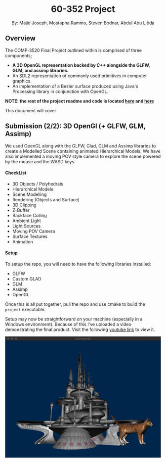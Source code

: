 # <center>60-352 Project</center>
<center>By: Majid Joseph, Mostapha Rammo, Steven Bodnar, Abdul Abu Libda</center>

## Overview
The COMP-3520 Final Project outlined within is comprised of three components; 

 - **A 3D OpenGL representation backed by C++ alongside the GLFW, GLM, and assimp libraries.**
 - An SDL2 representation of commonly used primitives in computer graphics.
 - An implementation of a Bezier surface produced using Java's Processing library in conjunction with OpenGL.

**NOTE: the rest of the project readme and code is located [here](https://github.com/majid171/COMP-3520-Final-Project) and [here](https://github.com/rammom/raycast)**


This document will cover 

## Submission (2/2): 3D OpenGl (+ GLFW, GLM, Assimp) 
We used OpenGL along with the GLFW, Glad, GLM and Assimp libraries to create a Modelled Scene containing animated Hierarchical Models.
We have also implemented a moving POV style camera to explore the scene powered by the mouse and the WASD keys.

#### CheckList
 - 3D Objects / Polyhedrals
 - Hierarchical Models
 - Scene Modelling
 - Rendering (Objects and Surface)
 - 3D Clipping
 - Z-Buffer
 - Backface Culling
 - Ambient Light
 - Light Sources
 - Moving POV Camera
 - Surface Textures
 - Animation

#### Setup

To setup the repo, you will need to have the following libraries installed:
 - GLFW
 - Custom GLAD
 - GLM
 - Assimp
 - OpenGL

Once this is all put together, pull the repo and use cmake to build the `project` executable.

Setup may now be straightforward on your machine (especially in a Windows environment). Because of this I've uploaded a video demonstrating
the final product.  Visit the following [youtube link](https://youtu.be/wA40nn_US_g) to view it.

![Demo Image](model_image.png)
